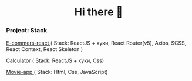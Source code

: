<!-- ### Hi there 👋 -->
<h1 align="center"> Hi there 👋 </h1>


<h3 align="left">Project: Stack</h3>

 <a 
     href="https://github.com/sudak-off/e-commers-react" 
     target="blank">E-commers-react
</a> <span> ( Stack: ReactJS + хуки, React Router(v5), Axios, SCSS, React Context, React Skeleton ) </span> </br>

 <a 
     href="https://sudak-off.github.io/calculator/" 
     target="blank">Calculator
</a> <span> ( Stack: ReactJS + хуки, Css) </span> </br>

 <a 
     href="https://sudak-off.github.io/movie-app-js/" 
     target="blank">Movie-app
</a> <span> ( Stack:  Html, Css, JavaScript) </span> </br>




<!-- <a href="https://github.com/stars/sudak-off/lists/valilajs" target="blank"><img align="center" src="https://raw.githubusercontent.com/devicons/devicon/master/icons/javascript/javascript-original.svg" alt="javascript" height="30" width="40" /></a>

<a href="https://github.com/stars/sudak-off/lists/reactjs" target="blank"><img align="center" src="https://raw.githubusercontent.com/devicons/devicon/master/icons/react/react-original-wordmark.svg" alt="react" height="30" width="40" /></a>

 -->
 
<!--  <h3 align="left">Project:</h3>
<p align="left">
<a 
   href="https://github.com/stars/sudak-off/lists/valilajs"
   target="blank"><img align="center" 
    src="https://raw.githubusercontent.com/devicons/devicon/master/icons/javascript/javascript-original.svg" alt="JavaScript" height="30" width="40" /></a>
  <a 
     href="https://github.com/stars/sudak-off/lists/reactjs" 
     target="blank"><img align="center"
   src="https://raw.githubusercontent.com/devicons/devicon/master/icons/react/react-original-wordmark.svg" 
   alt="ReactJS" height="30" width="40" /></a> -->
 
 
 <!--
**sudak-off/sudak-off** is a ✨ _special_ ✨ repository because its `README.md` (this file) appears on your GitHub profile.

Here are some ideas to get you started:

- 🔭 I’m currently working on ...
- 🌱 I’m currently learning ...
- 👯 I’m looking to collaborate on ...
- 🤔 I’m looking for help with ...
- 💬 Ask me about ...
- 📫 How to reach me: ...
- 😄 Pronouns: ...
- ⚡ Fun fact: ...
-->
 
 
 
 
 
 
